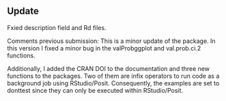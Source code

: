 ## Update
Fxied description field and Rd files.

Comments previous submission:
This is a minor update of the package. In this version I fixed a minor bug in the valProbggplot and val.prob.ci.2 functions.

Additionally, I added the CRAN DOI to the documentation and three new functions to the packages. Two of them are infix operators to run code as a background job using RStudio/Posit. Consequently, the examples are set to donttest since they can only be executed within RStudio/Posit.

